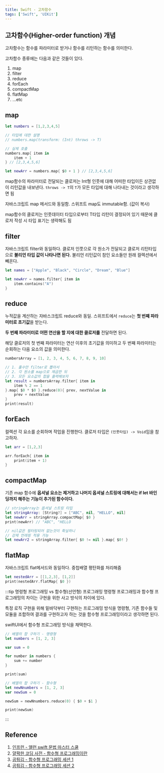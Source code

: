 ```yaml
---
title: Swift - 고차함수
tags: ['Swift', 'UIKit']
---
```


## 고차함수(Higher-order function) 개념

고차함수는 함수를 파라미터로 받거나 함수를 리턴하는 함수를 의미한다.

고차함수 종류에는 다음과 같은 것들이 있다.

1. map
2. filter
3. reduce
4. forEach
5. compactMap
6. flatMap
7. ...etc

## map

```swift
let numbers = [1,2,3,4,5]

// 타입에 대한 설명
// numbers.map(transform: (Int) throws -> T)

// 실제 호출
numbers.map{ item in
    item + 1
} // [2,3,4,5,6]

let newArr = numbers.map{ $0 + 1 } // [2,3,4,5,6]
```

map함수의 파라미터로 전달되는 클로저는 Int형 인풋에 대해 어떠한 타입이든 상관없이 리턴값을 내보낸다. `throws -> T`의 `T`가 모든 타입에 대해 나타내는 것이라고 생각하면 됨

자바스크립트 map 메서드와 동일함. 스위프트 map도 immutable함. (값이 복사)

map함수의 클로저는 인풋데이터 타입으로부터 T타입 리턴이 결정되어 있기 때문에 클로저 작성 시 타입 표기는 생략해도 됨

## filter

자바스크립트 filter와 동일하다. 클로저 인풋으로 각 원소가 전달되고 클로저 리턴타입으로 **불리언 타입 값이 나타나면 된다.** 불리언 리턴값이 참인 요소들만 원래 컬렉션에서 빼온다.

```swift
let names = ["Apple", "Black", "Circle", "Dream", "Blue"]

let newArr = names.filter{ item in
    item.contains("A")
}
```

## reduce

누적값을 계산하는 자바스크립트 reduce와 동일. 스위프트에서 `reduce`는 **첫 번째 파라미터로 초기값**을 받는다.

**두 번째 파라미터로 어떤 연산을 할 지에 대한 클로저를** 전달하면 된다.

해당 클로저의 첫 번째 파라미터는 연산 이후의 초기값을 의미하고 두 번째 파라미터는 순회하는 다음 요소의 값을 의미한다.

```swift
numbersArray = [1, 2, 3, 4, 5, 6, 7, 8, 9, 10]

// 1. 홀수만 filter로 뽑아서
// 2. 각 원소를 map으로 제곱한 뒤
// 3. 모든 요소값의 합을 출력해보자
let result = numbersArray.filter{ item in
    item % 2 == 1
}.map{ $0 * $0 }.reduce(0){ prev, nextValue in
    prev + nextValue
}
print(result)
```

## forEach

컬렉션 각 요소를 순회하며 작업을 진행한다. 클로저 타입은 `(인풋타입) -> Void`임을 참고하자.

```swift
let arr = [1,2,3]

arr.forEach{ item in
    print(item + 1)
}
```

## compactMap

기존 map 함수에 **옵셔널 요소는 제거하고 나머지 옵셔널 스트링에 대해서는 if let 바인딩까지 해주는 기능이 추가된 함수이다.**

```swift
// stringArray는 옵셔널 스트링 타입
let stringArray: [String?] = ["ABC", nil, "HELLO", nil]
let newArr = stringArray.compactMap{ $0 }
print(newArr) // "ABC", "HELLO

// nil값은 필터링되어 없는것이 확실하니
// 강제 언래핑 적용 가능
let newArr2 = stringArray.filter{ $0 != nil }.map{ $0! }
```

## flatMap

자바스크립트 flat메서드와 동일하다. 중첩배열 평탄화를 처리해줌

```swift
let nestedArr = [[1,2,3], [1,2]]
print(nestedArr.flatMap{ $0 })
```

:::tip 명령형 프로그래밍 vs 함수형(선언형) 프로그래밍
명령형 프로그래밍과 함수형 프로그래밍의 차이는 구현을 위한 사고 방식의 차이에 있다.

특정 로직 구현을 위해 밑바닥부터 구현하는 프로그래밍 방식을 명령형, 기존 함수들 및 모듈을 조합하여 결과를 구현하고자 하는 것을 함수형 프로그래밍이라고 생각하면 된다.

swiftUI에서 함수형 프로그래밍 방식을 채택한다.

```swift
// 배열의 합 구하기 - 명령형
let numbers = [1, 2, 3]

var sum = 0

for number in numbers {
    sum += number
}

print(sum)

// 배열의 합 구하기 - 함수형
let newNnumbers = [1, 2, 3]
var newSum = 0

newSum = newNnumbers.reduce(0) { $0 + $1 }

print(newSum)
```

:::

## Reference

1. [인프런 - 앨런 swift 문법 마스터 스쿨](https://www.inflearn.com/course/%EC%8A%A4%EC%9C%84%ED%94%84%ED%8A%B8-%EB%AC%B8%EB%B2%95-%EB%A7%88%EC%8A%A4%ED%84%B0-%EC%8A%A4%EC%BF%A8/dashboard)
2. [얄팍한 코딩 사전 - 함수형 프로그래밍이란](https://youtu.be/jVG5jvOzu9Y)
3. [곰튀김 - 함수형 프로그래밍 세션 1](https://www.youtube.com/watch?v=HZkqMiwT-5A)
4. [곰튀김 - 함수형 프로그래밍 세션 2](https://www.youtube.com/watch?v=cXi_CmZuBgg)
